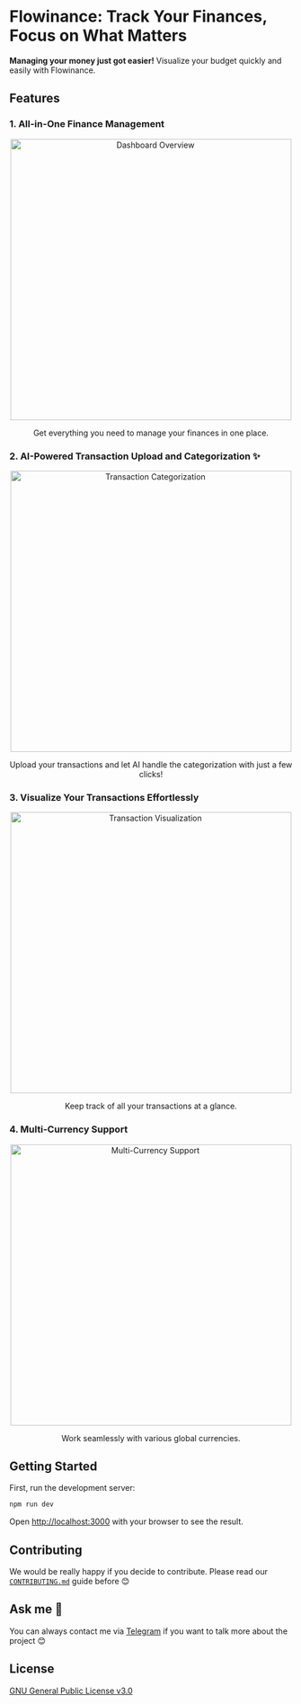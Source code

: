 # Flowinance: Track Your Finances, Focus on What Matters

**Managing your money just got easier!** Visualize your budget quickly and easily with Flowinance.

## Features

### 1. **All-in-One Finance Management**  
   <div align="center">
       <img src="https://ik.imagekit.io/manuelalferez/flowinance/Group%207_QWIwA4HdR.png?updatedAt=1699611329205" alt="Dashboard Overview" width="500"/>
       <p>Get everything you need to manage your finances in one place.</p>
   </div>

### 2. **AI-Powered Transaction Upload and Categorization ✨**  
   <div align="center">
       <img src="https://ik.imagekit.io/manuelalferez/flowinance/Group%208_Xna5E6_TA.png?updatedAt=1699611329296" alt="Transaction Categorization" width="500"/>
       <p>Upload your transactions and let AI handle the categorization with just a few clicks!</p>
   </div>

### 3. **Visualize Your Transactions Effortlessly**  
   <div align="center">
       <img src="https://ik.imagekit.io/manuelalferez/flowinance/Group%2010_Vk1VcIZ_A.png?updatedAt=1699611329310" alt="Transaction Visualization" width="500"/>
       <p>Keep track of all your transactions at a glance.</p>
   </div>

### 4. **Multi-Currency Support**  
   <div align="center">
       <img src="https://ik.imagekit.io/manuelalferez/flowinance/Group%209_-UJANJ6Ik.png?updatedAt=1699611329268" alt="Multi-Currency Support" width="500"/>
       <p>Work seamlessly with various global currencies.</p>
   </div>


## Getting Started

First, run the development server:

```bash
npm run dev
```

Open [http://localhost:3000](http://localhost:3000) with your browser to see the result.

## Contributing

We would be really happy if you decide to contribute. Please read our [`CONTRIBUTING.md`](https://github.com/manuelalferez/chatcus/blob/master/doc/CONTRIBUTING.md) guide before 😊

## Ask me 🤙

You can always contact me via [Telegram](https://t.me/manuelalferez) if you want to talk more about the project 😊

## License 

[GNU General Public License v3.0](https://github.com/manuelalferez/flowinance/blob/master/LICENSE.md)
